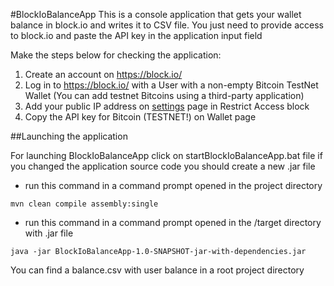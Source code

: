 #BlockIoBalanceApp
This is a console application that gets your wallet balance in block.io and writes it to CSV file.
You just need to provide access to block.io and paste the API key in the application input field

Make the steps below for checking the application:

1. Create an account on https://block.io/
2. Log in to https://block.io/ with a User with a non-empty Bitcoin TestNet Wallet
   (You can add testnet Bitcoins using a third-party application)
3. Add your public IP address on [settings](https://block.io/dashboard/settings) page in Restrict Access block
4. Copy the API key for Bitcoin (TESTNET!) on Wallet page

##Launching the application

For launching BlockIoBalanceApp click on startBlockIoBalanceApp.bat file
if you changed the application source code
you should create a new .jar file

- run this command in a command prompt opened in the project directory

`mvn clean compile assembly:single`

- run this command in a command prompt opened in the /target directory with .jar file

`java -jar BlockIoBalanceApp-1.0-SNAPSHOT-jar-with-dependencies.jar`

You can find a balance.csv with user balance in a root project directory



